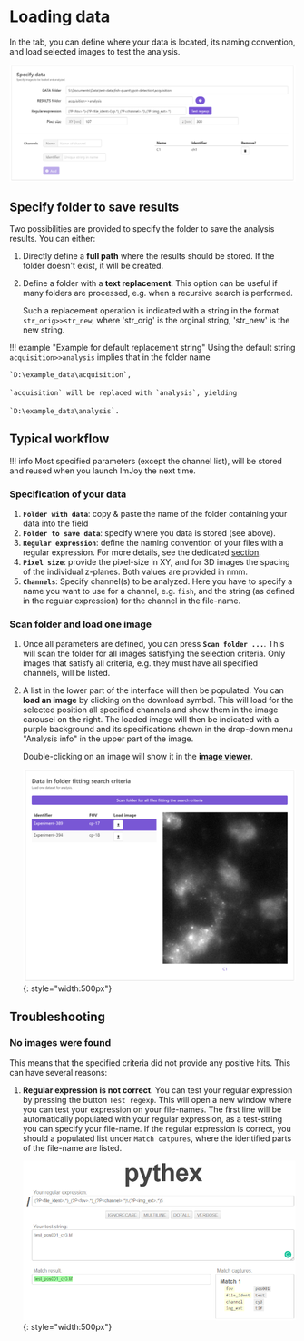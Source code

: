 
# Loading data

In the tab, you can define where your data is located, its naming convention, and load selected images
to test the analysis.

![fq-ui-data-specification.png](img/fq-ui-data-specification.png)

## Specify folder to save results

Two possibilities are provided to specify the folder to save the analysis results. You can either:

1. Directly define a **full path** where the results should be stored. If the folder doesn't exist, it will be created.
2. Define a folder with a **text replacement**. This option can be useful if many folders are processed, e.g. when a recursive search is performed.

   Such a replacement operation is indicated with a string in the format  `str_orig>>str_new`,
   where 'str_orig' is the orginal string, 'str_new' is the new string.

!!! example "Example for default replacement string"
    Using the default string `acquisition>>analysis` implies that in the folder name

    `D:\example_data\acquisition`, 
    
    `acquisition` will be replaced with `analysis`, yielding 
    
    `D:\example_data\analysis`.

## Typical workflow

!!! info
    Most specified parameters (except the channel list), will be stored and reused when you launch ImJoy the next time.

### Specification of your data

1. **`Folder with data`**: copy & paste the name of the folder containing your data into the field 
2. **`Folder to save data`**: specify where you data is stored (see above).
3. **`Regular expression`**: define the naming convention of your files with a regular expression. For more details, see
   the dedicated [section](data.md#naming-convention).
4. **`Pixel size`**: provide the pixel-size in XY, and for 3D images the spacing of the individual z-planes. Both values are provided in nmm.
5. **`Channels`**: Specify channel(s) to be analyzed. Here you have to specify a name you want to use for a channel, e.g. `fish`,
   and the string (as defined in the regular expression) for the channel in the file-name.

### Scan folder and load one image

1. Once all parameters are defined, you can press **`Scan folder ...`**. This will scan the folder for all images
    satisfying the selection criteria. Only images that satisfy all criteria, e.g. they must have all specified channels, 
    will be listed.
2. A list in the lower part of the interface will then be populated. You can **load an image** by clicking on the download symbol. 
    This will load for the selected position all specified channels and show them in the image carousel on the right.
    The loaded image will then be indicated with a purple background and its specifications shown in the drop-down menu "Analysis info" in the upper part of the image.

    Double-clicking on an image will show it in the [**image viewer**](fq-overview.md#image-viewer).

    ![fq-ui-scan-folder.png](img/fq-ui-scan-folder.png){: style="width:500px"}

## Troubleshooting

### No images were found

This means that the specified criteria did not provide any positive hits. This can have several reasons:

1. **Regular expression is not correct**. You can test your regular expression by pressing the button `Test regexp`. 
    This will open a new window where you can test your expression on your file-names. The first line
    will be automatically populated with your regular expression, as a test-string you can specify 
    your file-name. If the regular expression is correct, you should a populated list under `Match catpures`,
    where the identified parts of the file-name are listed.

    ![ test-regexp.png](img/test-regexp.png){: style="width:500px"}
